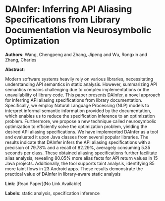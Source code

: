 # DAInfer: Inferring API Aliasing Specifications from Library Documentation via Neurosymbolic Optimization

**Authors**: Wang, Chengpeng and Zhang, Jipeng and Wu, Rongxin and Zhang, Charles

**Abstract**:

Modern software systems heavily rely on various libraries, necessitating understanding API semantics in static analysis. However, summarizing API semantics remains challenging due to complex implementations or the unavailability of library code. This paper presents DAInfer, a novel approach for inferring API aliasing specifications from library documentation. Specifically, we employ Natural Language Processing (NLP) models to interpret informal semantic information provided by the documentation, which enables us to reduce the specification inference to an optimization problem. Furthermore, we propose a new technique called neurosymbolic optimization to efficiently solve the optimization problem, yielding the desired API aliasing specifications. We have implemented DAInfer as a tool and evaluated it upon Java classes from several popular libraries. The results indicate that DAInfer infers the API aliasing specifications with a precision of 79.78% and a recall of 82.29%, averagely consuming 5.35 seconds per class. These obtained aliasing specifications further facilitate alias analysis, revealing 80.05% more alias facts for API return values in 15 Java projects. Additionally, the tool supports taint analysis, identifying 85 more taint flows in 23 Android apps. These results demonstrate the practical value of DAInfer in library-aware static analysis

**Link**: [Read Paper](No Link Available)

**Labels**: static analysis, specification inference
